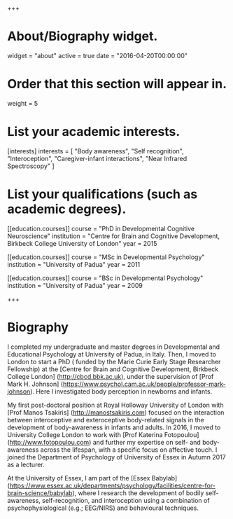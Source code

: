 +++
# About/Biography widget.
widget = "about"
active = true
date = "2016-04-20T00:00:00"

# Order that this section will appear in.
weight = 5

# List your academic interests.
[interests]
  interests = [
    "Body awareness",
    "Self recognition",
    "Interoception",
    "Caregiver-infant interactions",
    "Near Infrared Spectroscopy"
  ]

# List your qualifications (such as academic degrees).
[[education.courses]]
  course = "PhD in Developmental Cognitive Neuroscience"
  institution = "Centre for Brain and Cognitive Development, Birkbeck College University of London"
  year = 2015

[[education.courses]]
  course = "MSc in Developmental Psychology"
  institution = "University of Padua"
  year = 2011

[[education.courses]]
  course = "BSc in Developmental Psychology"
  institution = "University of Padua"
  year = 2009
 
+++

# Biography

I completed my undergraduate and master degrees in Developmental and Educational Psychology at University of Padua, in Italy. Then, I moved to London to start a PhD ( funded by the Marie Curie Early Stage Researcher Fellowship) at the [Centre for Brain and Cognitive Development, Birkbeck College London] (http://cbcd.bbk.ac.uk), under the supervision of [Prof Mark H. Johnson] (https://www.psychol.cam.ac.uk/people/professor-mark-johnson). Here I investigated body perception in newborns and infants.

My first post-doctoral position at Royal Holloway University of London with [Prof Manos Tsakiris] (http://manostsakiris.com) focused on the interaction between interoceptive and exteroceptive body-related signals in the development of body-awareness in infants and adults. In 2016, I moved to University College London to work with [Prof Katerina Fotopoulou] (http://www.fotopoulou.com) and further my expertise on self- and body-awareness across the lifespan, with a specific focus on affective touch.
I joined the Department of Psychology of University of Essex in Autumn 2017 as a lecturer. 

At the University of Essex, I am part of the [Essex Babylab] (https://www.essex.ac.uk/departments/psychology/facilities/centre-for-brain-science/babylab), where I research the development of bodily self-awareness, self-recognition, and interoception using a combination of psychophysiological (e.g.; EEG/NIRS) and behavioural techniques.

